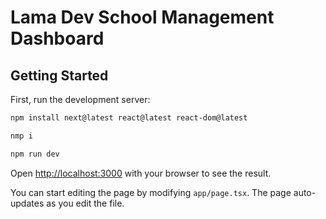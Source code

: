 # Lama Dev School Management Dashboard

## Getting Started

First, run the development server:

```bash
npm install next@latest react@latest react-dom@latest

nmp i

npm run dev
```

Open [http://localhost:3000](http://localhost:3000) with your browser to see the result.

You can start editing the page by modifying `app/page.tsx`. The page auto-updates as you edit the file.